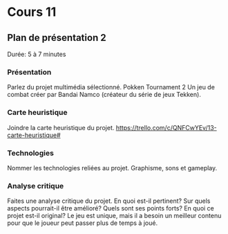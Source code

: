 # Cours 11
## Plan de présentation 2 
Durée: 5 à 7 minutes

### Présentation
Parlez du projet multimédia sélectionné. 
Pokken Tournament 2
Un jeu de combat créer par Bandai Namco (créateur du série de jeux Tekken).

### Carte heuristique
Joindre la carte heuristique du projet. 
https://trello.com/c/QNFCwYEv/13-carte-heuristique#
### Technologies
Nommer les technologies reliées au projet. 
Graphisme, sons et gameplay.

### Analyse critique
Faites une analyse critique du projet. En quoi est-il pertinent? Sur quels aspects pourrait-il être amélioré? Quels sont ses points forts? En quoi ce projet est-il original? 
Le jeu est unique, mais il a besoin un meilleur contenu pour que le joueur peut passer plus de temps à joué. 
